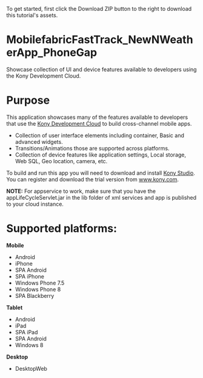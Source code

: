 To get started, first click the Download ZIP button to the right to download this tutorial's assets.

MobilefabricFastTrack_NewNWeatherApp_PhoneGap
=======================
Showcase collection of UI and device features available to developers using the Kony Development Cloud.


# Purpose
This application showcases many of the features available to developers that use the [Kony Development Cloud](http://www.kony.com/products/development) to build cross-channel mobile apps.

* Collection of user interface elements including container, Basic and advanced widgets.
* Transitions/Animations those are supported across platforms.
* Collection of device features like application settings, Local storage, Web SQL, Geo location, camera, etc.

To build and run this app you will need to download and install [Kony Studio](http://www.kony.com/products/development). You can register and download the trial version from www.kony.com.

**NOTE:** 
For appservice to work, make sure that you have the appLifeCycleServlet.jar in the lib folder of xml services and app is published to your cloud instance.

# Supported platforms:
**Mobile**
 * Android
 * iPhone
 * SPA Android
 * SPA iPhone
 * Windows Phone 7.5
 * Windows Phone 8
 * SPA Blackberry
 
**Tablet** 
 * Android
 * iPad
 * SPA iPad
 * SPA Android
 * Windows 8

**Desktop** 
 * DesktopWeb
